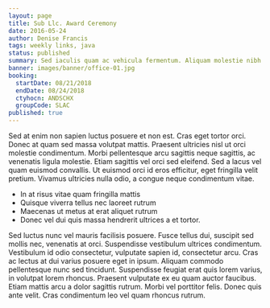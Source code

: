 ```yaml
---
layout: page
title: Sub Llc. Award Ceremony
date: 2016-05-24
author: Denise Francis
tags: weekly links, java
status: published
summary: Sed iaculis quam ac vehicula fermentum. Aliquam molestie nibh ipsum.
banner: images/banner/office-01.jpg
booking:
  startDate: 08/21/2018
  endDate: 08/24/2018
  ctyhocn: ANDSCHX
  groupCode: SLAC
published: true
---
```

Sed at enim non sapien luctus posuere et non est. Cras eget tortor orci. Donec at quam sed massa volutpat mattis. Praesent ultricies nisl ut orci molestie condimentum. Morbi pellentesque arcu sagittis neque sagittis, ac venenatis ligula molestie. Etiam sagittis vel orci sed eleifend. Sed a lacus vel quam euismod convallis. Ut euismod orci id eros efficitur, eget fringilla velit pretium. Vivamus ultricies nulla odio, a congue neque condimentum vitae.

* In at risus vitae quam fringilla mattis
* Quisque viverra tellus nec laoreet rutrum
* Maecenas ut metus at erat aliquet rutrum
* Donec vel dui quis massa hendrerit ultrices a et tortor.

Sed luctus nunc vel mauris facilisis posuere. Fusce tellus dui, suscipit sed mollis nec, venenatis at orci. Suspendisse vestibulum ultrices condimentum. Vestibulum id odio consectetur, vulputate sapien id, consectetur arcu. Cras ac lectus at dui varius posuere eget in ipsum. Aliquam commodo pellentesque nunc sed tincidunt. Suspendisse feugiat erat quis lorem varius, in volutpat lorem rhoncus. Praesent vulputate ex eu quam auctor faucibus. Etiam mattis arcu a dolor sagittis rutrum. Morbi vel porttitor felis. Donec quis ante velit. Cras condimentum leo vel quam rhoncus rutrum.
